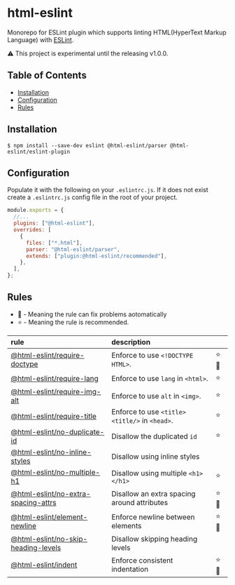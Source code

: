 # html-eslint

Monorepo for ESLint plugin which supports linting HTML(HyperText Markup Language) with [ESLint](https://github.com/eslint/eslint).

⚠️ This project is experimental until the releasing v1.0.0.

## Table of Contents

- [Installation](#Installation)
- [Configuration](#Configuration)
- [Rules](#Rules)

## Installation

```
$ npm install --save-dev eslint @html-eslint/parser @html-eslint/eslint-plugin
```

## Configuration

Populate it with the following on your `.eslintrc.js`. If it does not exist create a `.eslintrc.js` config file in the root of your project.

```js
module.exports = {
  //...
  plugins: ["@html-eslint"],
  overrides: [
    {
      files: ["*.html"],
      parser: "@html-eslint/parser",
      extends: ["plugin:@html-eslint/recommended"],
    },
  ],
};
```

## Rules

- 🔧 - Meaning the rule can fix problems aotomatically
- ⭐ - Meaning the rule is recommended.

| rule                                                                                                | description                                   |       |
| :-------------------------------------------------------------------------------------------------- | :-------------------------------------------- | :---- |
| [@html-eslint/require-doctype](/packages/eslint-plugin/docs/rules/require-doctype.md)               | Enforce to use `<!DOCTYPE HTML>`.             | ⭐ 🔧 |
| [@html-eslint/require-lang](/packages/eslint-plugin/docs/rules/require-lang.md)                     | Enforce to use `lang` in `<html>`.            | ⭐    |
| [@html-eslint/require-img-alt](/packages/eslint-plugin/docs/rules/require-img-alt.md)               | Enforce to use `alt` in `<img>`.              | ⭐    |
| [@html-eslint/require-title](/packages/eslint-plugin/docs/rules/require-title.md)                   | Enforce to use `<title><title/>` in `<head>`. | ⭐    |
| [@html-eslint/no-duplicate-id](/packages/eslint-plugin/docs/rules/no-duplicate-id.md)               | Disallow the duplicated `id`                  | ⭐    |
| [@html-eslint/no-inline-styles](/packages/eslint-plugin/docs/rules/no-inline-styles.md)             | Disallow using inline styles                  |       |
| [@html-eslint/no-multiple-h1](/packages/eslint-plugin/docs/rules/no-multiple-h1.md)                 | Disallow using multiple `<h1></h1>`           | ⭐    |
| [@html-eslint/no-extra-spacing-attrs](/packages/eslint-plugin/docs/rules/no-extra-spacing-attrs.md) | Disallow an extra spacing around attributes   | ⭐ 🔧 |
| [@html-eslint/element-newline](/packages/eslint-plugin/docs/rules/element-newline.md)               | Enforce newline between elements              | ⭐ 🔧 |
| [@html-eslint/no-skip-heading-levels](/packages/eslint-plugin/docs/rules/no-skip-heading-levels.md) | Disallow skipping heading levels              |       |
| [@html-eslint/indent](/packages/eslint-plugin/docs/rules/indent.md)                                 | Enforce consistent indentation                | ⭐ 🔧 |
